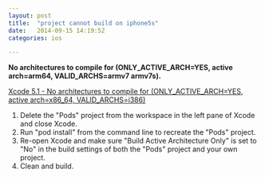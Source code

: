 ```yaml
---
layout: post
title:  "project cannot build on iphone5s"
date:   2014-09-15 14:19:52
categories: ios

---
```


**No architectures to compile for (ONLY_ACTIVE_ARCH=YES, active arch=arm64, VALID_ARCHS=armv7 armv7s).**

[Xcode 5.1 - No architectures to compile for (ONLY_ACTIVE_ARCH=YES, active arch=x86_64, VALID_ARCHS=i386)](http://stackoverflow.com/questions/22328882/xcode-5-1-no-architectures-to-compile-for-only-active-arch-yes-active-arch-x)



1. Delete the "Pods" project from the workspace in the left pane of Xcode and close Xcode.
2. Run "pod install" from the command line to recreate the "Pods" project.
3. Re-open Xcode and make sure "Build Active Architecture Only" is set to "No" in the build settings of both the "Pods" project and your own project.
4. Clean and build.
